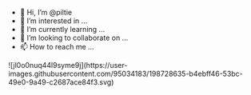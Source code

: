 - 👋 Hi, I’m @piltie
- 👀 I’m interested in ...
- 🌱 I’m currently learning ...
- 💞️ I’m looking to collaborate on ...
- 📫 How to reach me ...

<!---
piltie/piltie is a ✨ special ✨ repository because its `README.md` (this file) appears on your GitHub profile.
You can click the Preview link to take a look at your changes.
--->![jl0o0nuq44l9syme9j](https://user-images.githubusercontent.com/95034183/198728635-b4ebff46-53bc-49e0-9a49-c2687ace84f3.svg)

